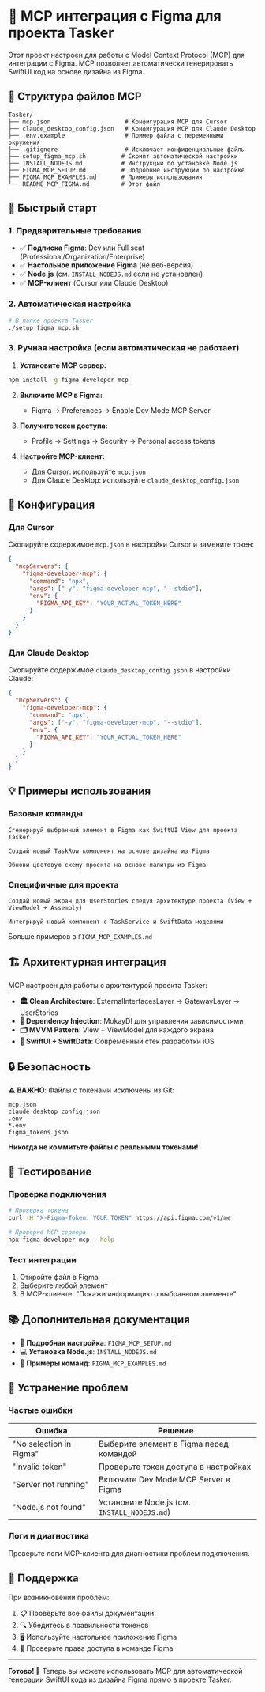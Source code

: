 # 🎨 MCP интеграция с Figma для проекта Tasker

Этот проект настроен для работы с Model Context Protocol (MCP) для интеграции с Figma. MCP позволяет автоматически генерировать SwiftUI код на основе дизайна из Figma.

## 📁 Структура файлов MCP

```
Tasker/
├── mcp.json                     # Конфигурация MCP для Cursor
├── claude_desktop_config.json   # Конфигурация MCP для Claude Desktop  
├── .env.example                 # Пример файла с переменными окружения
├── .gitignore                   # Исключает конфиденциальные файлы
├── setup_figma_mcp.sh          # Скрипт автоматической настройки
├── INSTALL_NODEJS.md           # Инструкции по установке Node.js
├── FIGMA_MCP_SETUP.md          # Подробные инструкции по настройке
├── FIGMA_MCP_EXAMPLES.md       # Примеры использования
└── README_MCP_FIGMA.md         # Этот файл
```

## 🚀 Быстрый старт

### 1. Предварительные требования

- ✅ **Подписка Figma**: Dev или Full seat (Professional/Organization/Enterprise)
- ✅ **Настольное приложение Figma** (не веб-версия)
- ✅ **Node.js** (см. `INSTALL_NODEJS.md` если не установлен)
- ✅ **MCP-клиент** (Cursor или Claude Desktop)

### 2. Автоматическая настройка

```bash
# В папке проекта Tasker
./setup_figma_mcp.sh
```

### 3. Ручная настройка (если автоматическая не работает)

1. **Установите MCP сервер:**
```bash
npm install -g figma-developer-mcp
```

2. **Включите MCP в Figma:**
   - Figma → Preferences → Enable Dev Mode MCP Server

3. **Получите токен доступа:**
   - Profile → Settings → Security → Personal access tokens

4. **Настройте MCP-клиент:**
   - Для Cursor: используйте `mcp.json`
   - Для Claude Desktop: используйте `claude_desktop_config.json`

## 🔧 Конфигурация

### Для Cursor

Скопируйте содержимое `mcp.json` в настройки Cursor и замените токен:

```json
{
  "mcpServers": {
    "figma-developer-mcp": {
      "command": "npx",
      "args": ["-y", "figma-developer-mcp", "--stdio"],
      "env": {
        "FIGMA_API_KEY": "YOUR_ACTUAL_TOKEN_HERE"
      }
    }
  }
}
```

### Для Claude Desktop

Скопируйте содержимое `claude_desktop_config.json` в настройки Claude:

```json
{
  "mcpServers": {
    "figma-developer-mcp": {
      "command": "npx",
      "args": ["-y", "figma-developer-mcp", "--stdio"],
      "env": {
        "FIGMA_API_KEY": "YOUR_ACTUAL_TOKEN_HERE"
      }
    }
  }
}
```

## 💡 Примеры использования

### Базовые команды

```
Сгенерируй выбранный элемент в Figma как SwiftUI View для проекта Tasker
```

```
Создай новый TaskRow компонент на основе дизайна из Figma
```

```
Обнови цветовую схему проекта на основе палитры из Figma
```

### Специфичные для проекта

```
Создай новый экран для UserStories следуя архитектуре проекта (View + ViewModel + Assembly)
```

```
Интегрируй новый компонент с TaskService и SwiftData моделями
```

Больше примеров в `FIGMA_MCP_EXAMPLES.md`

## 🏗️ Архитектурная интеграция

MCP настроен для работы с архитектурой проекта Tasker:

- **🏛️ Clean Architecture**: ExternalInterfacesLayer → GatewayLayer → UserStories
- **💉 Dependency Injection**: MokayDI для управления зависимостями
- **🗂️ MVVM Pattern**: View + ViewModel для каждого экрана
- **📱 SwiftUI + SwiftData**: Современный стек разработки iOS

## 🔒 Безопасность

**⚠️ ВАЖНО**: Файлы с токенами исключены из Git:

```gitignore
mcp.json
claude_desktop_config.json  
.env
*.env
figma_tokens.json
```

**Никогда не коммитьте файлы с реальными токенами!**

## 🧪 Тестирование

### Проверка подключения

```bash
# Проверка токена
curl -H "X-Figma-Token: YOUR_TOKEN" https://api.figma.com/v1/me

# Проверка MCP сервера
npx figma-developer-mcp --help
```

### Тест интеграции

1. Откройте файл в Figma
2. Выберите любой элемент
3. В MCP-клиенте: "Покажи информацию о выбранном элементе"

## 📚 Дополнительная документация

- 📖 **Подробная настройка**: `FIGMA_MCP_SETUP.md`
- 💻 **Установка Node.js**: `INSTALL_NODEJS.md`  
- 🎯 **Примеры команд**: `FIGMA_MCP_EXAMPLES.md`

## 🐛 Устранение проблем

### Частые ошибки

| Ошибка | Решение |
|--------|---------|
| "No selection in Figma" | Выберите элемент в Figma перед командой |
| "Invalid token" | Проверьте токен доступа в настройках |
| "Server not running" | Включите Dev Mode MCP Server в Figma |
| "Node.js not found" | Установите Node.js (см. `INSTALL_NODEJS.md`) |

### Логи и диагностика

Проверьте логи MCP-клиента для диагностики проблем подключения.

## 🤝 Поддержка

При возникновении проблем:

1. 📋 Проверьте все файлы документации
2. 🔍 Убедитесь в правильности токенов
3. 🖥️ Используйте настольное приложение Figma
4. 📱 Проверьте права доступа в команде Figma

---

**Готово! 🎉** Теперь вы можете использовать MCP для автоматической генерации SwiftUI кода из дизайна Figma прямо в проекте Tasker.

